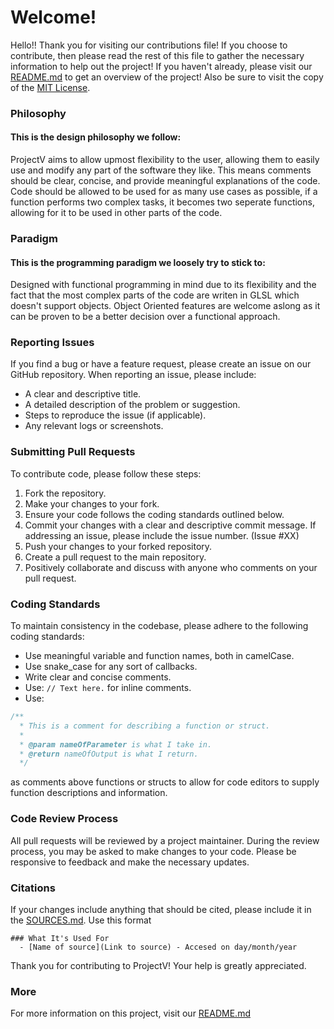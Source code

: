 # Welcome!
Hello!! Thank you for visiting our contributions file! If you choose to contribute, then please read the rest of this file to gather the necessary information to help out the project! If you haven't already, please visit our [README.md](/docs/README.md) to get an overview of the project! Also be sure to visit the copy of the [MIT License](/docs/LICENSE.md).

### Philosophy

#### This is the design philosophy we follow:

ProjectV aims to allow upmost flexibility to the user, allowing them to easily use and modify any part of the software they like. This means comments should be clear, concise, and provide meaningful explanations of the code. Code should be allowed to be used for as many use cases as possible, if a function performs two complex tasks, it becomes two seperate functions, allowing for it to be used in other parts of the code.

### Paradigm

#### This is the programming paradigm we loosely try to stick to:

Designed with functional programming in mind due to its flexibility and the fact that the most complex parts of the code are writen in GLSL which doesn't support objects. Object Oriented features are welcome aslong as it can be proven to be a better decision over a functional approach.

### Reporting Issues

If you find a bug or have a feature request, please create an issue on our GitHub repository. When reporting an issue, please include:

- A clear and descriptive title.
- A detailed description of the problem or suggestion.
- Steps to reproduce the issue (if applicable).
- Any relevant logs or screenshots.

### Submitting Pull Requests

To contribute code, please follow these steps:

1. Fork the repository.
2. Make your changes to your fork.
4. Ensure your code follows the coding standards outlined below.
5. Commit your changes with a clear and descriptive commit message. If addressing an issue, please include the issue number. (Issue #XX)
6. Push your changes to your forked repository.
7. Create a pull request to the main repository.
8. Positively collaborate and discuss with anyone who comments on your pull request.

### Coding Standards

To maintain consistency in the codebase, please adhere to the following coding standards:

- Use meaningful variable and function names, both in camelCase.
- Use snake_case for any sort of callbacks.
- Write clear and concise comments.
- Use: `// Text here.` for inline comments.
- Use:
```cpp
/**
  * This is a comment for describing a function or struct.
  *
  * @param nameOfParameter is what I take in.
  * @return nameOfOutput is what I return.
  */
```
  as comments above functions or structs to allow for code editors to supply function descriptions and information.

### Code Review Process

All pull requests will be reviewed by a project maintainer. During the review process, you may be asked to make changes to your code. Please be responsive to feedback and make the necessary updates.

### Citations

If your changes include anything that should be cited, please include it in the [SOURCES.md](/docs/SOURCES.md). Use this format
```
### What It's Used For
  - [Name of source](Link to source) - Accesed on day/month/year
```

Thank you for contributing to ProjectV! Your help is greatly appreciated.

### More

For more information on this project, visit our [README.md](/docs/README.md)
